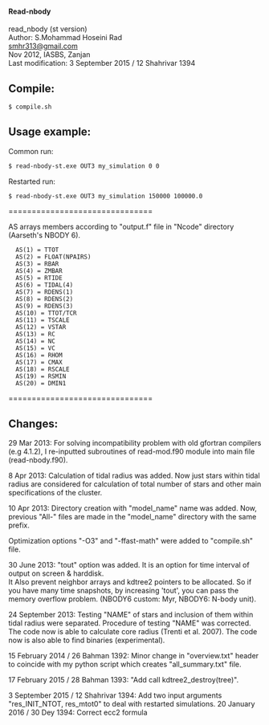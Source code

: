 #### Read-nbody  
 read_nbody (st version)  
 Author: S.Mohammad Hoseini Rad  
 smhr313@gmail.com  
 Nov 2012, IASBS, Zanjan  
 Last modification: 3 September 2015 / 12 Shahrivar 1394
## Compile:   
```sh
$ compile.sh
```
## Usage example:
Common run:  
```sh
$ read-nbody-st.exe OUT3 my_simulation 0 0
```
Restarted run: 
```sh
$ read-nbody-st.exe OUT3 my_simulation 150000 100000.0
```
===============================

AS arrays members according to "output.f" file in "Ncode" directory (Aarseth's NBODY 6).  

      AS(1) = TTOT
      AS(2) = FLOAT(NPAIRS)
      AS(3) = RBAR
      AS(4) = ZMBAR
      AS(5) = RTIDE
      AS(6) = TIDAL(4)
      AS(7) = RDENS(1)
      AS(8) = RDENS(2)
      AS(9) = RDENS(3)
      AS(10) = TTOT/TCR
      AS(11) = TSCALE
      AS(12) = VSTAR
      AS(13) = RC
      AS(14) = NC
      AS(15) = VC
      AS(16) = RHOM
      AS(17) = CMAX
      AS(18) = RSCALE
      AS(19) = RSMIN
      AS(20) = DMIN1
===============================

## Changes:

29 Mar 2013: For solving incompatibility problem with old gfortran compilers (e.g 4.1.2), I re-inputted subroutines of read-mod.f90 module into main file (read-nbody.f90).

8 Apr 2013: Calculation of tidal radius was added. Now just stars within tidal radius are considered for calculation of total number of stars and other main specifications of the cluster.

10 Apr 2013: Directory creation with "model_name" name was added. Now, previous "All-" files are made in the "model_name" directory with the same prefix.

Optimization options "-O3" and "-ffast-math" were added to "compile.sh" file.

30 June 2013: "tout" option was added. It is an option for time interval of output on screen & harddisk.   
It Also prevent neighbor arrays and kdtree2 pointers to be allocated. So if you have many time snapshots, by increasing 'tout', you can pass the memory overflow problem. (NBODY6 custom: Myr, NBODY6: N-body unit).  

24 September 2013: Testing "NAME" of stars and inclusion of them within tidal radius were separated. Procedure of testing "NAME" was corrected. The code now is able to calculate core radius (Trenti et al. 2007). The code now is also able to find binaries (experimental).

15 February 2014 / 26 Bahman 1392: Minor change in "overview.txt" header to coincide with my python script which creates "all_summary.txt" file.

17 February 2015 / 28 Bahman 1393: "Add call kdtree2_destroy(tree)".

3 September 2015 / 12 Shahrivar 1394: Add two input arguments "res_INIT_NTOT, res_mtot0" to deal with restarted simulations.
20 January 2016 / 30 Dey 1394: Correct ecc2 formula
